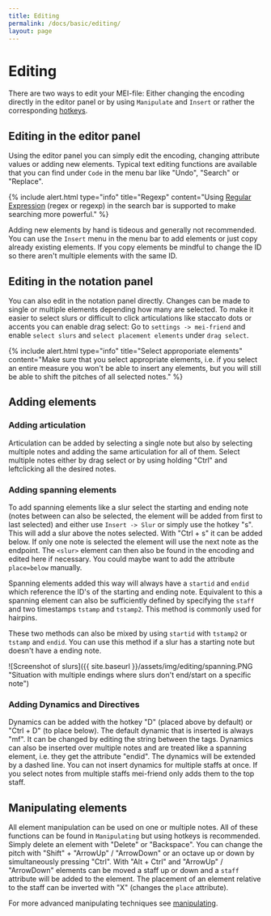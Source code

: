```yaml
---
title: Editing
permalink: /docs/basic/editing/
layout: page
---
```

# Editing

There are two ways to edit your MEI-file: Either changing the encoding directly in the editor panel or by using `Manipulate` and `Insert` or rather the corresponding [hotkeys](https://mei-friend.mdw.ac.at/help).

## Editing in the editor panel

Using the editor panel you can simply edit the encoding, changing attribute values or adding new elements. Typical text editing functions are available that you can find under `Code` in the menu bar like "Undo", "Search" or "Replace".

{% include alert.html type="info" title="Regexp" content="Using <a href='https://en.wikipedia.org/wiki/Regular_expression'>Regular Expression</a> (regex or regexp) in the search bar is supported  to make searching more powerful." %}

Adding new elements by hand is tideous and generally not recommended. You can use the `Insert` menu in the menu bar to add elements or just copy already existing elements. If you copy elements be mindful to change the ID so there aren't multiple elements with the same ID.

## Editing in the notation panel

You can also edit in the notation panel directly. Changes can be made to single or multiple elements depending how many are selected. To make it easier to select slurs or difficult to click articulations like staccato dots or accents you can enable drag select: Go to `settings -> mei-friend` and enable `select slurs` and `select placement elements` under `drag select`.

{% include alert.html type="info" title="Select approporiate elements" content="Make sure that you select appropriate elements, i.e. if you select an entire measure you won't be able to insert any elements, but you will still be able to shift the pitches of all selected notes." %}

## Adding elements

### Adding articulation

Articulation can be added by selecting a single note but also by selecting multiple notes and adding the same articulation for all of them. Select multiple notes either by drag select or by using holding "Ctrl" and leftclicking all the desired notes.

### Adding spanning elements

To add spanning elements like a slur select the starting and ending note (notes between can also be selected, the element will be added from first to last selected) and either use `Insert -> Slur` or simply use the hotkey "s". This will add a slur above the notes selected. With "Ctrl + s" it can be added below. If only one note is selected the element will use the next note as the endpoint. The `<slur>` element can then also be found in the encoding and edited here if necessary. You could maybe want to add the attribute `place=below` manually.

Spanning elements added this way will always have a `startid` and `endid` which reference the ID's of the starting and ending note. Equivalent to this a spanning element can also be sufficiently defined by specifying the `staff` and two timestamps `tstamp` and `tstamp2`. This method is commonly used for hairpins.

These two methods can also be mixed by using `startid` with `tstamp2` or `tstamp` and `endid`. You can use this method if a slur has a starting note but doesn't have a ending note.

![Screenshot of slurs]({{ site.baseurl }}/assets/img/editing/spanning.PNG "Situation with multiple endings where slurs don't end/start on a specific note")

### Adding Dynamics and Directives

Dynamics can be added with the hotkey "D" (placed above by default) or "Ctrl + D" (to place below). The default dynamic that is inserted is always "mf". It can be changed by editing the string between the tags. Dynamics can also be inserted over multiple notes and are treated like a spanning element, i.e. they get the attribute "endid". The dynamics will be extended by a dashed line.
You can not insert dynamics for multiple staffs at once. If you select notes from multiple staffs mei-friend only adds them to the top staff.

## Manipulating elements

All element manipulation can be used on one or multiple notes. All of these functions can be found in `Manipulating` but using hotkeys is recommended. Simply delete an element with "Delete" or "Backspace". You can change the pitch with "Shift" + "ArrowUp" / "ArrowDown" or an octave up or down by simultaneously pressing "Ctrl".
With "Alt + Ctrl" and "ArrowUp" / "ArrowDown" elements can be moved a staff up or down and a `staff` attribute will be added to the element. The placement of an element relative to the staff can be inverted with "X" (changes the `place` attribute).

For more advanced manipulating techniques see [manipulating](_docs\manipulating.md).

